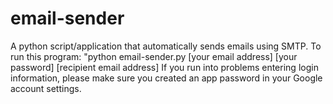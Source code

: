 # email-sender
A python script/application that automatically sends emails using SMTP.
To run this program: "python email-sender.py [your email address] [your password] [recipient email address]
If you run into problems entering login information, please make sure you created an app password in your Google account settings.
